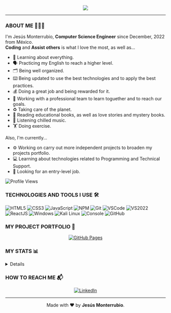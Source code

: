 <div align="center">
  <img src="https://readme-typing-svg.herokuapp.com?font=Comfortaa&color=%23DAA520&size=30&center=true&vCenter=true&width=450&lines=Hi+There!+%F0%9F%91%8B;I'm+Jesus+Monterrubio+%F0%9F%98%8E;Developer+%F0%9F%92%BB;Please+To+Meet+You!+%F0%9F%99%8C">
  <br>
  
  ---
</div>

### ABOUT ME 👨🏽‍💻 

I'm Jesús Monterrubio, **Computer Science Engineer** since December, 2022 from México.
<br>
**Coding** and **Assist others** is what I love the most, as well as...

- 🧠 Learning about everything.
- 🗣 Practicing my English to reach a higher level.
- 🗂️ Being well organized. 
- ⌨️ Being updated to use the best technologies and to apply the best practices.
- 💰 Doing a great job and being rewarded for it.
- 👥 Working with a professional team to learn toguether and to reach our goals.
- ♻️ Taking care of the planet.
- 📖 Reading educational books, as well as love stories and mystery books.
- 🎷 Listening chilled music.
- 🏋️ Doing exercise.

Also, I'm currently...

- ⚙️ Working on carry out more independent projects to broaden my projects portfolio.
- 💻 Learning about technologies related to Programming and Technical Support. 
- 🔭 Looking for an entry-level job.

![Profile Views](https://komarev.com/ghpvc/?username=v-crypt)

### TECHNOLOGIES AND TOOLS I USE 🛠

![HTML5](https://img.icons8.com/color/30/html-5.png)
![CSS3](https://img.icons8.com/color/30/css3.png)
![JavaScript](https://img.icons8.com/color/30/javascript.png)
![NPM](https://img.icons8.com/color/30/npm.png)
![Git](https://img.icons8.com/color/30/git.png)
![VSCode](https://img.icons8.com/color/30/visual-studio-code-2019.png)
![VS2022](https://img.icons8.com/color/30/visual-studio.png)
![ReactJS](https://img.icons8.com/color/30/react-native.png)
![Windows](https://img.icons8.com/color/30/windows-10.png)
![Kali Linux](https://img.icons8.com/color/30/kali-linux.png)
![Console](https://img.icons8.com/color/30/console.png)
![GitHub](https://img.icons8.com/material-outlined/30/github.png)

### MY PROJECT PORTFOLIO 💼

<div align="center">
  <a href="https://V-Crypt.github.io"><img src="https://img.shields.io/badge/-GitHub_Pages-444444?style=flat-square&logo=GitHub&logoColor=white" alt="GitHub Pages"></a>
</div>

### MY STATS 📊

<details>
<table style="text-align:center">
<tr>
<th> ⚡ GitHub </th>
<th> ⚡ Wakatime </th>
</tr>
<tr>
<td>

[![V-Crypt Github Stats](https://github-readme-stats.vercel.app/api?username=V-Crypt&theme=tokyonight)](https://github.com/V-Crypt/github-readme-stats)
</td>
<td>

[![V-Crypt's wakatime stats](https://github-readme-stats.vercel.app/api/wakatime?username=V_Crypt&theme=tokyonight&layout=compact&custom_title=Jesús+Monterrubio's+Wakatime+Stats)](https://github.com/V_Crypt/github-readme-stats)
</td>
</tr>
</table>
</details>

### HOW TO REACH ME 📬

<div align="center">
  <a href="https://www.linkedin.com/in/jsmonterrubio/"><img src="https://img.shields.io/badge/-LinkedIn-0e76a8?style=flat-square&logo=Linkedin&logoColor=white" alt="LinkedIn"></a>
  <br>
  
  ---  
  Made with ❤️ by **Jesús Monterrubio**.
</div>
